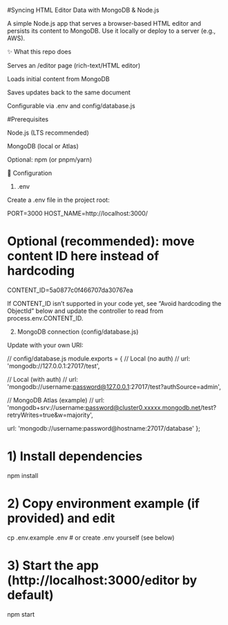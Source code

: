 #Syncing HTML Editor Data with MongoDB & Node.js

A simple Node.js app that serves a browser-based HTML editor and persists its content to MongoDB. Use it locally or deploy to a server (e.g., AWS).

✨ What this repo does

Serves an /editor page (rich-text/HTML editor)

Loads initial content from MongoDB

Saves updates back to the same document

Configurable via .env and config/database.js

#Prerequisites

Node.js (LTS recommended)

MongoDB (local or Atlas)

Optional: npm (or pnpm/yarn)

🔧 Configuration
1) .env

Create a .env file in the project root:

PORT=3000
HOST_NAME=http://localhost:3000/
# Optional (recommended): move content ID here instead of hardcoding
CONTENT_ID=5a0877c0f466707da30767ea


If CONTENT_ID isn’t supported in your code yet, see “Avoid hardcoding the ObjectId” below and update the controller to read from process.env.CONTENT_ID.

2) MongoDB connection (config/database.js)

Update with your own URI:

// config/database.js
module.exports = {
  // Local (no auth)
  // url: 'mongodb://127.0.0.1:27017/test',

  // Local (with auth)
  // url: 'mongodb://username:password@127.0.0.1:27017/test?authSource=admin',

  // MongoDB Atlas (example)
  // url: 'mongodb+srv://username:password@cluster0.xxxxx.mongodb.net/test?retryWrites=true&w=majority',

  url: 'mongodb://username:password@hostname:27017/database'
};



# 1) Install dependencies
npm install

# 2) Copy environment example (if provided) and edit
cp .env.example .env   # or create .env yourself (see below)

# 3) Start the app (http://localhost:3000/editor by default)
npm start

